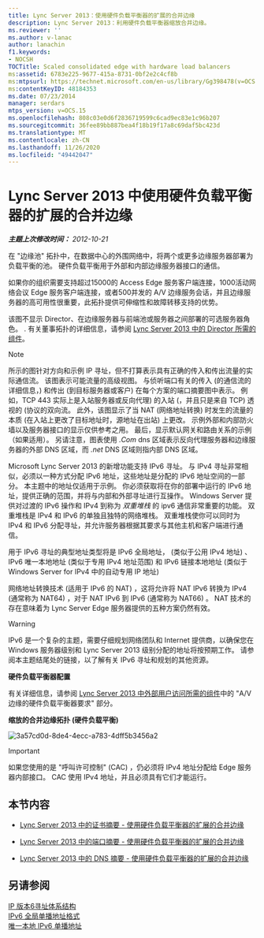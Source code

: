 ```yaml
---
title: Lync Server 2013：使用硬件负载平衡器的扩展的合并边缘
description: Lync Server 2013：利用硬件负载平衡器缩放合并边缘。
ms.reviewer: ''
ms.author: v-lanac
author: lanachin
f1.keywords:
- NOCSH
TOCTitle: Scaled consolidated edge with hardware load balancers
ms:assetid: 6783e225-9677-415a-8731-0bf2e2c4cf8b
ms:mtpsurl: https://technet.microsoft.com/en-us/library/Gg398478(v=OCS.15)
ms:contentKeyID: 48184353
ms.date: 07/23/2014
manager: serdars
mtps_version: v=OCS.15
ms.openlocfilehash: 808c03e0d6f2836719599c6cad9ec83e1c96b207
ms.sourcegitcommit: 36fee89bb887bea4f18b19f17a8c69daf5bc423d
ms.translationtype: MT
ms.contentlocale: zh-CN
ms.lasthandoff: 11/26/2020
ms.locfileid: "49442047"
---
```

# <a name="scaled-consolidated-edge-with-hardware-load-balancers-in-lync-server-2013"></a>Lync Server 2013 中使用硬件负载平衡器的扩展的合并边缘

<div data-xmlns="http://www.w3.org/1999/xhtml">

<div class="topic" data-xmlns="http://www.w3.org/1999/xhtml" data-msxsl="urn:schemas-microsoft-com:xslt" data-cs="https://msdn.microsoft.com/">

<div data-asp="https://msdn2.microsoft.com/asp">



</div>

<div id="mainSection">

<div id="mainBody">

<span> </span>

_**主题上次修改时间：** 2012-10-21_

在 "边缘池" 拓扑中，在数据中心的外围网络中，将两个或更多边缘服务器部署为负载平衡的池。 硬件负载平衡用于外部和内部边缘服务器接口的通信。

如果你的组织需要支持超过15000的 Access Edge 服务客户端连接，1000活动网络会议 Edge 服务客户端连接，或者500并发的 A/V 边缘服务会话，并且边缘服务器的高可用性很重要，此拓扑提供可伸缩性和故障转移支持的优势。

该图不显示 Director、在边缘服务器与前端池或服务器之间部署的可选服务器角色。 . 有关董事拓扑的详细信息，请参阅 [Lync Server 2013 中的 Director 所需的组件](lync-server-2013-components-required-for-the-director.md)。

<div>


> [!NOTE]  
> 所示的图针对方向和示例 IP 寻址，但不打算表示具有正确的传入和传出流量的实际通信流。 该图表示可能流量的高级视图。 与侦听端口有关的传入 (的通信流的详细信息，) 和传出 (到目标服务器或客户) 在每个方案的端口摘要图中表示。 例如，TCP 443 实际上是入站服务器或反向代理) 的入站 (，并且只是来自 TCP) 透视的 (协议的双向流。 此外，该图显示了当 NAT (网络地址转换) 时发生的流量的本质 (在入站上更改了目标地址时，源地址在出站) 上更改。 示例外部和内部防火墙以及服务器接口的显示仅供参考之用。 最后，显示默认网关和路由关系的示例（如果适用）。 另请注意，图表使用 <EM>.Com</EM> dns 区域表示反向代理服务器和边缘服务器的外部 DNS 区域，而 <EM>.net</EM> DNS 区域则指内部 DNS 区域。



</div>

Microsoft Lync Server 2013 的新增功能支持 IPv6 寻址。 与 IPv4 寻址非常相似，必须以一种方式分配 IPv6 地址，这些地址是分配的 IPv6 地址空间的一部分。 本主题中的地址仅适用于示例。 你必须获取将在你的部署中运行的 IPv6 地址，提供正确的范围，并将与内部和外部寻址进行互操作。 Windows Server 提供对过渡的 IPv6 操作和 IPv4 到称为 *双重堆栈* 的 ipv6 通信非常重要的功能。 双重堆栈是 IPv4 和 IPv6 的单独且独特的网络堆栈。 双重堆栈使你可以同时为 IPv4 和 IPv6 分配寻址，并允许服务器根据其要求与其他主机和客户端进行通信。

用于 IPv6 寻址的典型地址类型将是 IPv6 全局地址， (类似于公用 IPv4 地址) 、IPv6 唯一本地地址 (类似于专用 IPv4 地址范围) 和 IPv6 链接本地地址 (类似于 Windows Server for IPv4 中的自动专用 IP 地址) 

网络地址转换技术 (适用于 IPv6 的 NAT) ，这将允许将 NAT IPv6 转换为 IPv4 (通常称为 NAT64) ，对于 NAT IPv6 到 IPv6 (通常称为 NAT66) 。 NAT 技术的存在意味着为 Lync Server Edge 服务器提供的五种方案仍然有效。

<div>


> [!WARNING]  
> IPv6 是一个复杂的主题，需要仔细规划网络团队和 Internet 提供商，以确保您在 Windows 服务器级别和 Lync Server 2013 级别分配的地址将按预期工作。 请参阅本主题结尾处的链接，以了解有关 IPv6 寻址和规划的其他资源。



</div>

**硬件负载平衡器配置**

有关详细信息，请参阅 [Lync Server 2013 中外部用户访问所需的组件](lync-server-2013-components-required-for-external-user-access.md)中的 "A/V 边缘的硬件负载平衡器要求" 部分。

**缩放的合并边缘拓扑 (硬件负载平衡)**

![3a57cd0d-8de4-4ecc-a783-4dff5b3456a2](images/Gg398478.3a57cd0d-8de4-4ecc-a783-4dff5b3456a2(OCS.15).jpg "3a57cd0d-8de4-4ecc-a783-4dff5b3456a2")

<div>


> [!IMPORTANT]  
> 如果您使用的是 "呼叫许可控制" (CAC) ，仍必须将 IPv4 地址分配给 Edge 服务器内部接口。 CAC 使用 IPv4 地址，并且必须具有它们才能运行。



</div>

<div>

## <a name="in-this-section"></a>本节内容

  - [Lync Server 2013 中的证书摘要 - 使用硬件负载平衡器的扩展的合并边缘](lync-server-2013-certificate-summary-scaled-consolidated-edge-with-hardware-load-balancers.md)

  - [Lync Server 2013 中的端口摘要 - 使用硬件负载平衡器的扩展的合并边缘](lync-server-2013-port-summary-scaled-consolidated-edge-with-hardware-load-balancers.md)

  - [Lync Server 2013 中的 DNS 摘要 - 使用硬件负载平衡器的扩展的合并边缘](lync-server-2013-dns-summary-scaled-consolidated-edge-with-hardware-load-balancers.md)

</div>

<div>

## <a name="see-also"></a>另请参阅


[IP 版本6寻址体系结构](https://tools.ietf.org/html/rfc4291)  
[IPv6 全局单播地址格式](https://tools.ietf.org/html/rfc3587)  
[唯一本地 IPv6 单播地址](https://tools.ietf.org/html/rfc4193)  
  

</div>

</div>

<span> </span>

</div>

</div>

</div>

